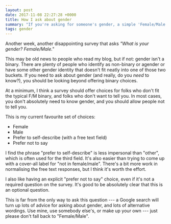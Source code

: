 ```yaml
---
layout: post
date: 2017-11-08 22:27:28 +0000
title: How I ask about gender
summary: "If you're asking for someone's gender, a simple 'Female/Male' isn't good enough. Here's what I use instead."
tags: gender
---
```


Another week, another disappointing survey that asks _"What is your gender? Female/Male."_

This may be old news to people who read my blog, but if not: gender isn't a binary.
There are plenty of people who identify as non-binary or agender or have some other gender identity that doesn't fit neatly into one of those two buckets.
If you need to ask about gender (and really, do you *need* to know?), you should be looking beyond offering binary choices.

At a minimum, I think a survey should offer choices for folks who don't fit the typical F/M binary, and folks who don't want to tell you.
In most cases, you don't absolutely need to know gender, and you should allow people not to tell you.

This is my current favourite set of choices:

* Female
* Male
* Prefer to self-describe (with a free text field)
* Prefer not to say

I find the phrase "prefer to self-describe" is less impersonal than "other", which is often used for the third field.
It's also easier than trying to come up with a cover-all label for "not in female/male".
There's a bit more work in normalising the free text responses, but I think it's worth the effort.

I also like having an explicit "prefer not to say" choice, even if it's not a required question on the survey.
It's good to be absolutely clear that this is an optional question.

This is far from the only way to ask this question --- a Google search will turn up lots of advice for asking about gender, and lots of alternative wordings.
Use mine, use somebody else's, or make up your own --- just please don't fall back to "Female/Male".
